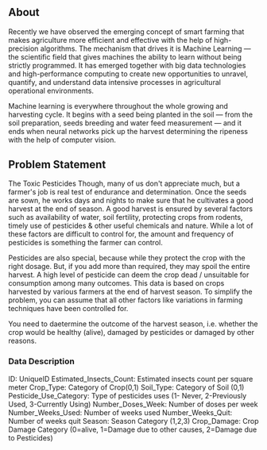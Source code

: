 # 

## About
Recently we have observed the emerging concept of smart farming that makes agriculture more efficient and effective with the help of high-precision algorithms. The mechanism that drives it is Machine Learning — the scientific field that gives machines the ability to learn without being strictly programmed. It has emerged together with big data technologies and high-performance computing to create new opportunities to unravel, quantify, and understand data intensive processes in agricultural operational environments.

Machine learning is everywhere throughout the whole growing and harvesting cycle. It begins with a seed being planted in the soil — from the soil preparation, seeds breeding and water feed measurement — and it ends when neural networks pick up the harvest determining the ripeness with the help of computer vision.

## Problem Statement
The Toxic Pesticides
Though, many of us don't appreciate much, but a farmer's job is real test of endurance and determination. Once the seeds are sown, he works days and nights to make sure that he cultivates a good harvest at the end of season. A good harvest is ensured by several factors such as availability of water, soil fertility, protecting crops from rodents, timely use of pesticides & other useful chemicals and nature. While a lot of these factors are difficult to control for, the amount and frequency of pesticides is something the farmer can control.

Pesticides are also special, because while they protect the crop with the right dosage. But, if you add more than required, they may spoil the entire harvest. A high level of pesticide can deem the crop dead / unsuitable for consumption among many outcomes. This data is based on crops harvested by various farmers at the end of harvest season. To simplify the problem, you can assume that all other factors like variations in farming techniques have been controlled for.

You need to daetermine the outcome of the harvest season, i.e. whether the crop would be healthy (alive), damaged by pesticides or damaged by other reasons.

### Data Description
ID: UniqueID
Estimated_Insects_Count: Estimated insects count per square meter
Crop_Type: Category of Crop(0,1)
Soil_Type: Category of Soil (0,1)
Pesticide_Use_Category: Type of pesticides uses (1- Never, 2-Previously Used, 3-Currently Using)
Number_Doses_Week: Number of doses per week
Number_Weeks_Used: Number of weeks used
Number_Weeks_Quit: Number of weeks quit
Season: Season Category (1,2,3)
Crop_Damage: Crop Damage Category (0=alive, 1=Damage due to other causes, 2=Damage due to Pesticides)